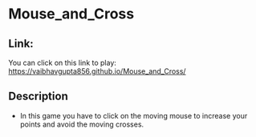 # Mouse_and_Cross

## Link: 

You can click on this link to play: https://vaibhavgupta856.github.io/Mouse_and_Cross/ 

## Description

- In this game you have to click on the moving mouse to increase your points and avoid the moving crosses.

